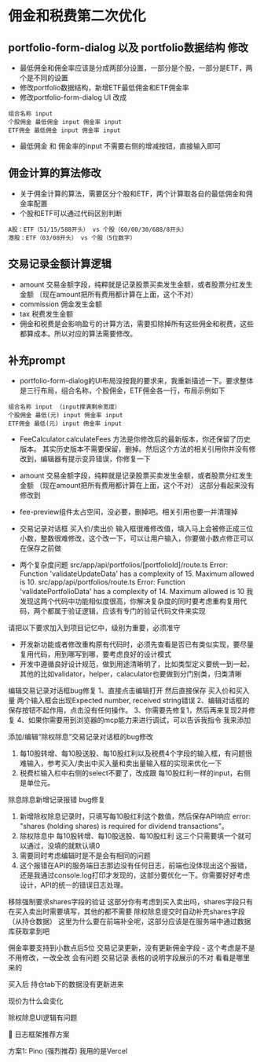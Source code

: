 # 佣金和税费第二次优化

## portfolio-form-dialog 以及 portfolio数据结构 修改

- 最低佣金和佣金率应该是分成两部分设置，一部分是个股，一部分是ETF，两个是不同的设置
- 修改portfolio数据结构，新增ETF最低佣金和ETF佣金率
- 修改portfolio-form-dialog UI 改成

```
组合名称 input
个股佣金 最低佣金 input 佣金率 input
ETF佣金 最低佣金 input 佣金率 input
```

- 最低佣金 和 佣金率的input 不需要右侧的增减按钮，直接输入即可

## 佣金计算的算法修改

- 关于佣金计算的算法，需要区分个股和ETF，两个计算取各自的最低佣金和佣金率配置
- 个股和ETF可以通过代码区别判断

```
A股​：ETF（51/15/588开头） vs 个股（60/00/30/688/8开头）
​港股​：ETF（03/08开头） vs 个股（5位数字）
```

## 交易记录金额计算逻辑

- amount 交易金额字段，纯粹就是记录股票买卖发生金额，或者股票分红发生金额 （现在amount把所有费用都计算在上面，这个不对）
- commission 佣金发生金额
- tax 税费发生金额
- 佣金和税费是会影响盈亏的计算方法，需要扣除掉所有这些佣金和税费，这些都算成本。所以对应的算法需要修改。

## 补充prompt

- portfolio-form-dialog的UI布局没按我的要求来，我重新描述一下。要求整体是三行布局，组合名称，个股佣金，ETF佣金各一行，布局示例如下

```
组合名称 input （input撑满剩余宽度）
个股佣金 最低(元) input 佣金率 input
ETF佣金 最低(元) input 佣金率 input
```

- FeeCalculator.calculateFees 方法是你修改后的最新版本，你还保留了历史版本。 其实历史版本不需要保留，删掉。然后这个方法的相关引用你并没有修改到，编辑器有提示变异错误，你修复一下
- amount 交易金额字段，纯粹就是记录股票买卖发生金额，或者股票分红发生金额 （现在amount把所有费用都计算在上面，这个不对） 这部分看起来没有修改到

- fee-preview组件太占空间，没必要，删掉吧。相关引用也要一并清理掉
- 交易记录对话框 买入价/卖出价 输入框很难修改值，填入马上会被修正成三位小数，整数很难修改，这个改一下，可以让用户输入，你要做小数点修正可以在保存之前做

- 两个复杂度问题
  src/app/api/portfolios/[portfolioId]/route.ts Error: Function 'validateUpdateData' has a complexity of 15. Maximum allowed is 10.
  src/app/api/portfolios/route.ts Error: Function 'validatePortfolioData' has a complexity of 14. Maximum allowed is 10
  我发现这两个代码中功能相似度很高，你解决复杂度的同时要考虑重构复用代码，两个都属于验证逻辑，应该有专门的验证代码文件来实现

请把以下要求加入到项目记忆中，级别为重要，必须准守

- 开发新功能或者修改重构原有代码时，必须先查看是否已有类似实现，要尽量复用代码，用到哪写到哪，要考虑良好的设计模式
- 开发中遵循良好设计规范，做到用途清晰明了，比如类型定义要统一到一起，其他的比如validator，helper，calaculator也要做到分门别类，归类清晰

编辑交易记录对话框bug修复
1、直接点击编辑打开 然后直接保存 买入价和买入量 两个输入框会出现Expected number, received string错误
2、编辑对话框的保存按钮不起作用，点击没有任何操作。
3、你需要先修复1，然后再来复现2并修复
4、如果你需要用到浏览器的mcp能力来进行调试，可以告诉我指令 我来添加



添加/编辑“除权除息”交易记录对话框的bug修改
1) 每10股转增、每10股送股、每10股红利以及税费4个字段的输入框，有问题很难输入，参考买入/卖出中买入量和卖出量输入框的实现来优化一下
2) 税费栏输入栏中右侧的select不要了，改成跟 每10股红利一样的input，右侧是单位元。


除息除息新增记录报错 bug修复
1) 新增除权除息记录时，只填写每10股红利这个数值，然后保存API响应 error: "shares (holding shares) is required for dividend transactions"。
2) 除权除息中 每10股转增、每10股送股、每10股红利 这三个只需要填一个就可以通过，没填的就默认填0
3) 需要同时考虑编辑时是不是会有相同的问题
4) 这个报错在API的服务端日志那边没有任何日志，前端也没体现出这个报错，还是我通过console.log打印才发现的，这部分要优化一下。你需要好好考虑设计，API的统一的错误日志处理。

移除强制要求shares字段的验证 这部分你有考虑到买入卖出吗，shares字段只有在买入卖出时需要填写，其他的都不需要 
除权除息提交时自动补充shares字段（从持仓数据） 这里为什么要在前端补全呢，这部分应该是在服务端中通过数据库获取拿到吧






佣金率要支持到小数点后5位
交易记录更新，没有更新佣金字段 - 这个考虑是不是不用修改，一改全改 会有问题
交易记录 表格的说明字段展示的不对 看看是哪里来的


买入后 持仓tab下的数据没有更新进来

现价为什么会变化

除权除息UI逻辑有问题


  🎯 日志框架推荐方案

  方案1: Pino (强烈推荐) 我用的是Vercel